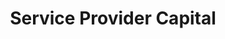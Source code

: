 ---
layout: firm_page
title: "Service Provider Capital"
id: "serviceprovidercapital.com"
permalink: "/serviceprovidercapitalserviceprovidercapital.com/"
website: "https://www.serviceprovidercapital.com"
offices: "Golden (United States)"
investment_stages: "Seed, Series A"
portfolio_companies: "401GO, 2ULaundry, Aclaimant, Acivilate, Addstructure, Affini-T Therapeutics, Agathos, Brandfolder, Albert, Align, AOA Dx, Apostrophe Health, Appraisal Vision, Apto, Ascent 360, Ascent Technologies, Astronomer, Atavium, Audit Sight, Aumni, Chief, Pickleheads, Outrider, Data Quality Co-Op, Hydden, Besolo, Nim, Farmblox, Coldcart, Trace"
portfolio_link: "https://www.serviceprovidercapital.com/portfolio"
investment_markets: "AI/ML, Blockchain, Cannabis, Consumer, Cyber Security, E-Commerce, EdTech, FinTech, Hardware/Robotics, Health Care IT, Software"
founded_year: "2014"
description: "Service Provider Capital is a venture capital fund that co-invests in Seed and Series A deals led by institutional venture funds. They make their participation painless, don't negotiate terms or request board seats, and cover their own legal fees. Their network helps increase a company's reach with potential investors, customers, and strategic partners."
linkedin: "https://www.linkedin.com/company/service-provider-capital/about/"
twitter: "https://twitter.com/SPC_Fund"
instagram: ""
team_page: "https://www.serviceprovidercapital.com/team"
investor_type: "Venture Capital"
crunchbase: "https://www.crunchbase.com/organization/service-provider-capital"
pitchbook: "https://pitchbook.com/profiles/investor/107510-32"

# SEO Optimization
meta_title: "Service Provider Capital - VC Firm - projectstartups.com"
meta_description: "Service Provider Capital, Service Provider Capital is a venture capital fund that co-invests in Seed and Series A deals led by institutional venture funds. They make their part..."
meta_keywords: "Service Provider Capital, AI/ML, Blockchain, Cannabis, Consumer, Cyber Security, E-Commerce, EdTech, FinTech, Hardware/Robotics, Health Care IT, Software, VC firm, venture capital, startup investor, projectstartups.com"
canonical_url: "https://vc.projectstartups.com/serviceprovidercapitalserviceprovidercapital.com/"
---